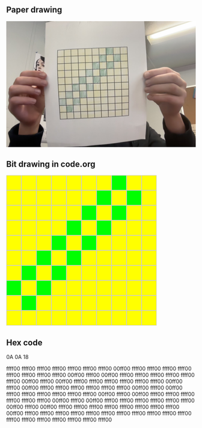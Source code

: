 ## Paper drawing
![Paper drawing](/../images/Photo_Drawing.jpeg)
## Bit drawing in code.org
![Bit drawing](/../images/Bit_Photo.png)
## Hex code
0A
0A
18

ffff00 ffff00 ffff00 ffff00 ffff00 ffff00 ffff00 00ff00 ffff00 ffff00 ffff00 ffff00 ffff00 ffff00 ffff00 ffff00 00ff00 ffff00 00ff00 ffff00 ffff00 ffff00 ffff00 ffff00 ffff00 00ff00 ffff00 00ff00 ffff00 ffff00 ffff00 ffff00 ffff00 ffff00 00ff00 ffff00 00ff00 ffff00 ffff00 ffff00 ffff00 ffff00 ffff00 00ff00 ffff00 00ff00 ffff00 ffff00 ffff00 ffff00 ffff00 ffff00 00ff00 ffff00 00ff00 ffff00 ffff00 ffff00 ffff00 ffff00 ffff00 00ff00 ffff00 00ff00 ffff00 ffff00 ffff00 ffff00 ffff00 ffff00 00ff00 ffff00 00ff00 ffff00 ffff00 ffff00 ffff00 ffff00 ffff00 ffff00 ffff00 00ff00 ffff00 ffff00 ffff00 ffff00 ffff00 ffff00 ffff00 ffff00 ffff00 ffff00 ffff00 ffff00 ffff00 ffff00 ffff00 ffff00 ffff00 ffff00

